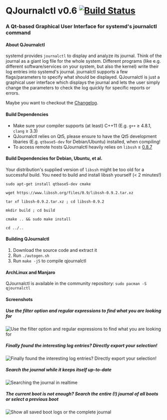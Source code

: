 # QJournalctl v0.6 [![Build Status](https://travis-ci.org/pentix/qjournalctl.svg?branch=master)](https://travis-ci.org/pentix/qjournalctl)
### A Qt-based Graphical User Interface for systemd's journalctl command 


#### About QJournalctl 
systemd provides `journalctl` to display and analyze its journal. Think of
the journal as a giant log file for the whole system. Different programs
(like e.g. different software/services on your system, but also the kernel) write their log entries into systemd's
journal. journalctl supports a few flags/parameters to specify what should
be displayed. QJournalctl is just a graphical user interface which displays
the journal and lets the user simply change the parameters to check the log
quickly for specific reports or errors.

Maybe you want to checkout the [Changelog](https://github.com/pentix/qjournalctl/blob/master/CHANGELOG.md).

#### Build Dependencies
* Make sure your compiler supports (at least) C++11 (E.g. `g++` ≥ 4.8.1, `clang` ≥ 3.3)
* QJournalctl relies on Qt5, please ensure to have the Qt5 development libaries (E.g. `qtbase5-dev` for Debian/Ubuntu) installed, when compiling!
* To access remote hosts QJournalctl heavily relies on `libssh` ≥ [0.8.7](https://www.libssh.org/files/0.8/)


#### Build Dependencies for Debian, Ubuntu, et al.
Your distribution's supplied version of `libssh` might be too old for a successful build. You need
to build and install libssh yourself (< 2 minutes!)

`sudo apt-get install qtbase5-dev cmake`

`wget https://www.libssh.org/files/0.9/libssh-0.9.2.tar.xz`

`tar xf libssh-0.9.2.tar.xz ; cd libssh-0.9.2`

`mkdir build ; cd build`

`cmake .. && sudo make install`

`cd ../..`


#### Building QJournalctl
1. Download the source code and extract it
2. Run `./autogen.sh`
3. Run `make -j5` to compile qjournalctl


#### ArchLinux and Manjaro
QJournalctl is available in the community repository:
`sudo pacman -S qjournalctl`


#### Screenshots
##### Use the filter option and regular expressions to find what you are looking for
![Use the filter option and regular expressions to find what you are looking for](https://user-images.githubusercontent.com/3193006/36170961-3fbc1ed0-1101-11e8-9123-ceda9a1b6c8c.gif)

##### Finally found the interesting log entries? Directly export your selection!
![Finally found the interesting log entries? Directly export your selection!](https://user-images.githubusercontent.com/3193006/36171008-5f55351a-1101-11e8-8885-f17723944868.gif)

##### Search the journal while it keeps itself up-to-date
![Searching the journal in realtime](https://image.prntscr.com/image/lWwWdJV2Qk_nLOKxVl54xg.png "Searching the journal")

##### The current boot is not enough? Search the entire (!) journal of all boots or select a previous boot
![Show all saved boot logs or the complete journal](http://image.prntscr.com/image/3d7ba5b4d684489db4184b5cd97743c9.png "Show all saved boot logs or the complete journal")


